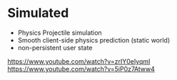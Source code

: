 # Simulated
- Physics Projectile simulation
- Smooth client-side physics prediction (static world)
- non-persistent user state

https://www.youtube.com/watch?v=zrIY0eIyqmI
https://www.youtube.com/watch?v=5jP0z7Atww4
